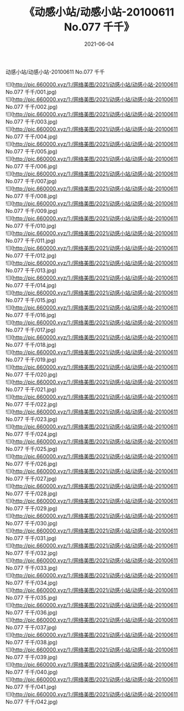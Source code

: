 ﻿---
layout: post
title:  《动感小站/动感小站-20100611 No.077 千千》
date:   2021-06-04
img: http://pic.660000.xyz/1:/网络美图/2021/动感小站/动感小站-20100611 No.077 千千/000.jpg
categories: [美女, 清纯, 唯美]
---

动感小站/动感小站-20100611 No.077 千千

 ![](http://pic.660000.xyz/1:/网络美图/2021/动感小站/动感小站-20100611 No.077 千千/001.jpg) <br>![](http://pic.660000.xyz/1:/网络美图/2021/动感小站/动感小站-20100611 No.077 千千/002.jpg) <br>![](http://pic.660000.xyz/1:/网络美图/2021/动感小站/动感小站-20100611 No.077 千千/003.jpg) <br>![](http://pic.660000.xyz/1:/网络美图/2021/动感小站/动感小站-20100611 No.077 千千/004.jpg) <br>![](http://pic.660000.xyz/1:/网络美图/2021/动感小站/动感小站-20100611 No.077 千千/005.jpg) <br>![](http://pic.660000.xyz/1:/网络美图/2021/动感小站/动感小站-20100611 No.077 千千/006.jpg) <br>![](http://pic.660000.xyz/1:/网络美图/2021/动感小站/动感小站-20100611 No.077 千千/007.jpg) <br>![](http://pic.660000.xyz/1:/网络美图/2021/动感小站/动感小站-20100611 No.077 千千/008.jpg) <br>![](http://pic.660000.xyz/1:/网络美图/2021/动感小站/动感小站-20100611 No.077 千千/009.jpg) <br>![](http://pic.660000.xyz/1:/网络美图/2021/动感小站/动感小站-20100611 No.077 千千/010.jpg) <br>![](http://pic.660000.xyz/1:/网络美图/2021/动感小站/动感小站-20100611 No.077 千千/011.jpg) <br>![](http://pic.660000.xyz/1:/网络美图/2021/动感小站/动感小站-20100611 No.077 千千/012.jpg) <br>![](http://pic.660000.xyz/1:/网络美图/2021/动感小站/动感小站-20100611 No.077 千千/013.jpg) <br>![](http://pic.660000.xyz/1:/网络美图/2021/动感小站/动感小站-20100611 No.077 千千/014.jpg) <br>![](http://pic.660000.xyz/1:/网络美图/2021/动感小站/动感小站-20100611 No.077 千千/015.jpg) <br>![](http://pic.660000.xyz/1:/网络美图/2021/动感小站/动感小站-20100611 No.077 千千/016.jpg) <br>![](http://pic.660000.xyz/1:/网络美图/2021/动感小站/动感小站-20100611 No.077 千千/017.jpg) <br>![](http://pic.660000.xyz/1:/网络美图/2021/动感小站/动感小站-20100611 No.077 千千/018.jpg) <br>![](http://pic.660000.xyz/1:/网络美图/2021/动感小站/动感小站-20100611 No.077 千千/019.jpg) <br>![](http://pic.660000.xyz/1:/网络美图/2021/动感小站/动感小站-20100611 No.077 千千/020.jpg) <br>![](http://pic.660000.xyz/1:/网络美图/2021/动感小站/动感小站-20100611 No.077 千千/021.jpg) <br>![](http://pic.660000.xyz/1:/网络美图/2021/动感小站/动感小站-20100611 No.077 千千/022.jpg) <br>![](http://pic.660000.xyz/1:/网络美图/2021/动感小站/动感小站-20100611 No.077 千千/023.jpg) <br>![](http://pic.660000.xyz/1:/网络美图/2021/动感小站/动感小站-20100611 No.077 千千/024.jpg) <br>![](http://pic.660000.xyz/1:/网络美图/2021/动感小站/动感小站-20100611 No.077 千千/025.jpg) <br>![](http://pic.660000.xyz/1:/网络美图/2021/动感小站/动感小站-20100611 No.077 千千/026.jpg) <br>![](http://pic.660000.xyz/1:/网络美图/2021/动感小站/动感小站-20100611 No.077 千千/027.jpg) <br>![](http://pic.660000.xyz/1:/网络美图/2021/动感小站/动感小站-20100611 No.077 千千/028.jpg) <br>![](http://pic.660000.xyz/1:/网络美图/2021/动感小站/动感小站-20100611 No.077 千千/029.jpg) <br>![](http://pic.660000.xyz/1:/网络美图/2021/动感小站/动感小站-20100611 No.077 千千/030.jpg) <br>![](http://pic.660000.xyz/1:/网络美图/2021/动感小站/动感小站-20100611 No.077 千千/031.jpg) <br>![](http://pic.660000.xyz/1:/网络美图/2021/动感小站/动感小站-20100611 No.077 千千/032.jpg) <br>![](http://pic.660000.xyz/1:/网络美图/2021/动感小站/动感小站-20100611 No.077 千千/033.jpg) <br>![](http://pic.660000.xyz/1:/网络美图/2021/动感小站/动感小站-20100611 No.077 千千/034.jpg) <br>![](http://pic.660000.xyz/1:/网络美图/2021/动感小站/动感小站-20100611 No.077 千千/035.jpg) <br>![](http://pic.660000.xyz/1:/网络美图/2021/动感小站/动感小站-20100611 No.077 千千/036.jpg) <br>![](http://pic.660000.xyz/1:/网络美图/2021/动感小站/动感小站-20100611 No.077 千千/037.jpg) <br>![](http://pic.660000.xyz/1:/网络美图/2021/动感小站/动感小站-20100611 No.077 千千/038.jpg) <br>![](http://pic.660000.xyz/1:/网络美图/2021/动感小站/动感小站-20100611 No.077 千千/039.jpg) <br>![](http://pic.660000.xyz/1:/网络美图/2021/动感小站/动感小站-20100611 No.077 千千/040.jpg) <br>![](http://pic.660000.xyz/1:/网络美图/2021/动感小站/动感小站-20100611 No.077 千千/041.jpg) <br>![](http://pic.660000.xyz/1:/网络美图/2021/动感小站/动感小站-20100611 No.077 千千/042.jpg) <br>